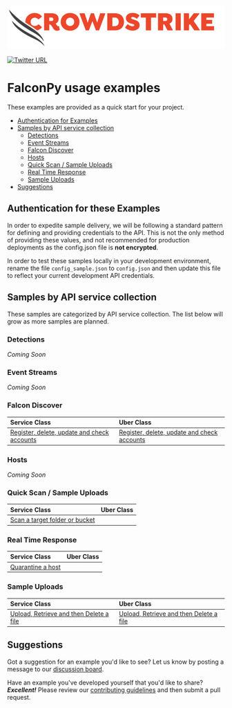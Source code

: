![CrowdStrike Falcon](https://raw.githubusercontent.com/CrowdStrike/falconpy/main/docs/asset/cs-logo.png) 

[![Twitter URL](https://img.shields.io/twitter/url?label=Follow%20%40CrowdStrike&style=social&url=https%3A%2F%2Ftwitter.com%2FCrowdStrike)](https://twitter.com/CrowdStrike)

# FalconPy usage examples
These examples are provided as a quick start for your project.

+ [Authentication for Examples](#authentication-for-these-examples)
+ [Samples by API service collection](#samples-by-api-service-collection)
    - [Detections](#detections)
    - [Event Streams](#event-streams)
    - [Falcon Discover](#falcon-discover)
    - [Hosts](#hosts)
    - [Quick Scan / Sample Uploads](#quick-scan)
    - [Real Time Response](#real-time-response)
    - [Sample Uploads](#sample-uploads)
+ [Suggestions](#suggestions)

## Authentication for these Examples
In order to expedite sample delivery, we will be following a standard pattern for defining and providing credentials to the API.
This is not the only method of providing these values, and not recommended for production deployments as the config.json file is
**not encrypted**.

In order to test these samples locally in your development environment, rename the file `config_sample.json` to `config.json` and then
update this file to reflect your current development API credentials.

## Samples by API service collection
These samples are categorized by API service collection. The list below will grow as more samples are planned.

### Detections
_Coming Soon_

### Event Streams
_Coming Soon_

### Falcon Discover
| Service Class | Uber Class |
| :--- | :--- |
| [Register, delete, update and check accounts](discover_aws/manage_discover_accounts_service.py) | [Register, delete, update and check accounts](discover_aws/manage_discover_accounts_uber.py) |


### Hosts
_Coming Soon_

### Quick Scan / Sample Uploads
| Service Class | Uber Class |
| :--- | :--- |
| [Scan a target folder or bucket](quick_scan/scan_target.py) | |


### Real Time Response
| Service Class | Uber Class |
| :--- | :--- |
| [Quarantine a host](real_time_response/quarantine_hosts.py) | |

### Sample Uploads
| Service Class | Uber Class |
| :--- | :--- |
| [Upload, Retrieve and then Delete a file](sample_uploads/sample_uploads_service.py) | [Upload, Retrieve and then Delete a file](sample_uploads/sample_uploads_uber.py) |

## Suggestions
Got a suggestion for an example you'd like to see? Let us know by posting a message to our [discussion board](https://github.com/CrowdStrike/falconpy/discussions).

Have an example you've developed yourself that you'd like to share?  **_Excellent!_** Please review our [contributing guidelines](/CONTRIBUTING.md) and then submit a pull request.